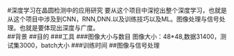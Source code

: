 #深度学习在晶圆检测中的应用研究
要从这个项目中深挖出整个深度学习，也就是从这个项目中涉及到CNN，RNN,DNN.以及训练技巧以及ML。图像处理与信号处理。也就是要体现出深度与广度。  
##背景
##目的
###工具
###图像大小与数目
图像大小：48*48,数据31400，测试集3000，batch大小
###训练时间
##图像与信号处理
